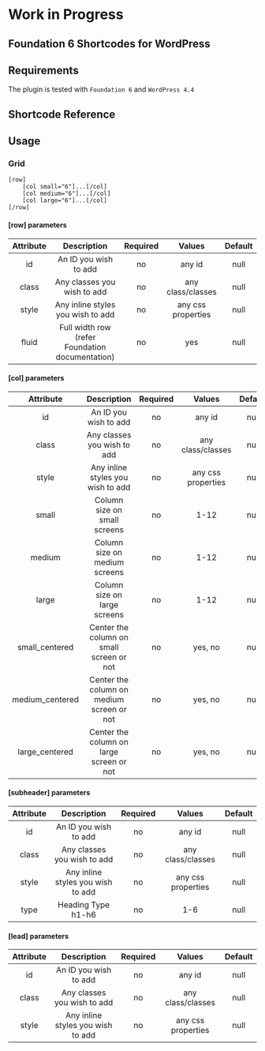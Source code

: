# Work in Progress

## Foundation 6 Shortcodes for WordPress

## Requirements
The plugin is tested with `Foundation 6` and `WordPress 4.4`

## Shortcode Reference

## Usage

### Grid
```
[row]
	[col small="6"]...[/col]
    [col medium="6"]...[/col]
    [col large="6"]...[/col]
[/row]
```

#### [row] parameters

| Attribute				| Description																					| Required	| Values							| Default		|
| :-------------:	| :-------------------------------------------------: | :-------: | :-----------------:	| :-------: |
| id      				| An ID you wish to add 															|   no 	   	|  any id							|  null   	|
| class         	| Any classes you wish to add      										|   no     	|  any class/classes	|  null   	|
| style						| Any inline styles you wish to add      							|   no     	|  any css properties |  null   	|
| fluid						| Full width row (refer Foundation documentation)   	|   no     	|  yes   							|  null   	|

#### [col] parameters

| Attribute				| Description																					| Required	| Values							| Default		|
| :-------------:	| :-------------------------------------------------: | :-------: | :-----------------:	| :-------: |
| id      				| An ID you wish to add 															|   no 	   	|  any id							|  null   	|
| class         	| Any classes you wish to add      										|   no     	|  any class/classes	|  null   	|
| style						| Any inline styles you wish to add      							|   no     	|  any css properties |  null   	|
| small						| Column size on small screens      									|   no     	|  1-12  							|  null   	|
| medium					| Column size on medium screens    										|   no     	|  1-12  							|  null   	|
| large						| Column size on large screens      									|   no     	|  1-12  							|  null   	|
| small_centered	| Center the column on small screen or not						|   no     	|  yes, no 						|  null   	|
| medium_centered	| Center the column on medium screen or not						|   no     	|  yes, no 						|  null   	|
| large_centered	| Center the column on large screen or not						|   no     	|  yes, no 						|  null   	|


#### [subheader] parameters

| Attribute				| Description																					| Required	| Values							| Default		|
| :-------------:	| :-------------------------------------------------: | :-------: | :-----------------:	| :-------: |
| id      				| An ID you wish to add 															|   no 	   	|  any id							|  null   	|
| class         	| Any classes you wish to add      										|   no     	|  any class/classes	|  null   	|
| style						| Any inline styles you wish to add      							|   no     	|  any css properties |  null   	|
| type						| Heading Type h1-h6     															|   no     	|   1-6    						|  null   	|


#### [lead] parameters

| Attribute				| Description																					| Required	| Values							| Default		|
| :-------------:	| :-------------------------------------------------: | :-------: | :-----------------:	| :-------: |
| id      				| An ID you wish to add 															|   no 	   	|  any id							|  null   	|
| class         	| Any classes you wish to add      										|   no     	|  any class/classes	|  null   	|
| style						| Any inline styles you wish to add      							|   no     	|  any css properties |  null   	|